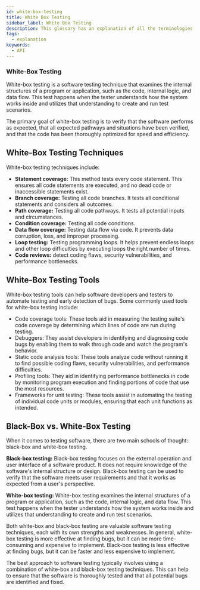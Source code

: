 ```yaml
---
id: white-box-testing
title: White Box Testing
sidebar_label: White Box Testing
description: This glossary has an explanation of all the terminologies that beginners find difficult to understand at first glance.
tags:
  - explanation
keywords:
  - API
---
```


### White-Box Testing

White-box testing is a software testing technique that examines the internal structures of a program or application, such as the code, internal logic, and data flow. This test happens when the tester understands how the system works inside and utilizes that understanding to create and run test scenarios.

The primary goal of white-box testing is to verify that the software performs as expected, that all expected pathways and situations have been verified, and that the code has been thoroughly optimized for speed and efficiency.

## White-Box Testing Techniques

White-box testing techniques include:

- **Statement coverage:** This method tests every code statement. This ensures all code statements are executed, and no dead code or inaccessible statements exist.
- **Branch coverage:** Testing all code branches. It tests all conditional statements and considers all outcomes.
- **Path coverage:** Testing all code pathways. It tests all potential inputs and circumstances.
- **Condition coverage:** Testing all code conditions.
- **Data flow coverage:** Testing data flow via code. It prevents data corruption, loss, and improper processing.
- **Loop testing:** Testing programming loops. It helps prevent endless loops and other loop difficulties by executing loops the right number of times.
- **Code reviews:** detect coding flaws, security vulnerabilities, and performance bottlenecks.

## White-Box Testing Tools

White-box testing tools can help software developers and testers to automate testing and early detection of bugs. Some commonly used tools for white-box testing include:

- Code coverage tools: These tools aid in measuring the testing suite's code coverage by determining which lines of code are run during testing.
- Debuggers: They assist developers in identifying and diagnosing code bugs by enabling them to walk through code and watch the program's behavior.
- Static code analysis tools: These tools analyze code without running it to find possible coding flaws, security vulnerabilities, and performance difficulties.
- Profiling tools: They aid in identifying performance bottlenecks in code by monitoring program execution and finding portions of code that use the most resources.
- Frameworks for unit testing: These tools assist in automating the testing of individual code units or modules, ensuring that each unit functions as intended.

## Black-Box vs. White-Box Testing

When it comes to testing software, there are two main schools of thought: black-box and white-box testing.

**Black-box testing:** Black-box testing focuses on the external operation and user interface of a software product. It does not require knowledge of the software's internal structure or design. Black-box testing can be used to verify that the software meets user requirements and that it works as expected from a user's perspective.

**White-box testing:** White-box testing examines the internal structures of a program or application, such as the code, internal logic, and data flow. This test happens when the tester understands how the system works inside and utilizes that understanding to create and run test scenarios.

Both white-box and black-box testing are valuable software testing techniques, each with its own strengths and weaknesses. In general, white-box testing is more effective at finding bugs, but it can be more time-consuming and expensive to implement. Black-box testing is less effective at finding bugs, but it can be faster and less expensive to implement.

The best approach to software testing typically involves using a combination of white-box and black-box testing techniques. This can help to ensure that the software is thoroughly tested and that all potential bugs are identified and fixed.
